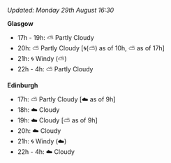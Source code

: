 *Updated: Monday 29th August 16:30*

**Glasgow**

* 17h - 19h: :partly_sunny: Partly Cloudy
* 20h: :partly_sunny: Partly Cloudy [:cyclone:(:partly_sunny:) as of 10h, :partly_sunny: as of 17h]
* 21h: :cyclone: Windy (:partly_sunny:)
* 22h - 4h: :partly_sunny: Partly Cloudy

**Edinburgh**

* 17h: :partly_sunny: Partly Cloudy [:cloud: as of 9h]
* 18h: :cloud: Cloudy
* 19h: :cloud: Cloudy [:partly_sunny: as of 9h]
* 20h: :cloud: Cloudy
* 21h: :cyclone: Windy (:cloud:)
* 22h - 4h: :cloud: Cloudy
